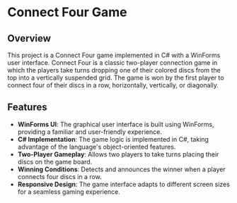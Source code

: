 # Connect Four Game

## Overview

This project is a Connect Four game implemented in C# with a WinForms user interface. Connect Four is a classic two-player connection game in which the players take turns dropping one of their colored discs from the top into a vertically suspended grid. The game is won by the first player to connect four of their discs in a row, horizontally, vertically, or diagonally.

## Features

- **WinForms UI**: The graphical user interface is built using WinForms, providing a familiar and user-friendly experience.
- **C# Implementation**: The game logic is implemented in C#, taking advantage of the language's object-oriented features.
- **Two-Player Gameplay**: Allows two players to take turns placing their discs on the game board.
- **Winning Conditions**: Detects and announces the winner when a player connects four discs in a row.
- **Responsive Design**: The game interface adapts to different screen sizes for a seamless gaming experience.
